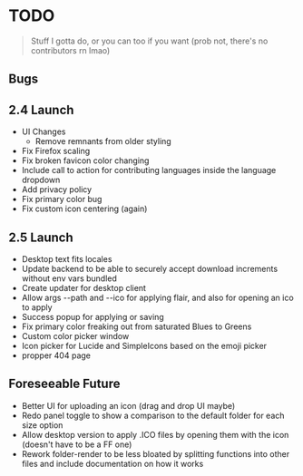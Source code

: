 # TODO

> Stuff I gotta do, or you can too if you want (prob not, there's no contributors rn lmao)

## Bugs

## 2.4 Launch

- UI Changes
  - Remove remnants from older styling
- Fix Firefox scaling
- Fix broken favicon color changing
- Include call to action for contributing languages inside the language dropdown
- Add privacy policy
- Fix primary color bug
- Fix custom icon centering (again)

## 2.5 Launch

- Desktop text fits locales
- Update backend to be able to securely accept download increments without env vars bundled
- Create updater for desktop client
- Allow args --path and --ico for applying flair, and also for opening an ico to apply
- Success popup for applying or saving
- Fix primary color freaking out from saturated Blues to Greens
- Custom color picker window
- Icon picker for Lucide and SimpleIcons based on the emoji picker
- propper 404 page

## Foreseeable Future

- Better UI for uploading an icon (drag and drop UI maybe)
- Redo panel toggle to show a comparison to the default folder for each size option
- Allow desktop version to apply .ICO files by opening them with the icon (doesn't have to be a FF one)
- Rework folder-render to be less bloated by splitting functions into other files and include documentation on how it works
